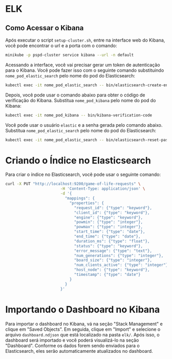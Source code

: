 # ELK

## Como Acessar o Kibana

Após executar o script `setup-cluster.sh`, entre na interface web do Kibana, você pode encontrar o url e a porta com o comando:

```bash
minikube -p pspd-cluster service kibana --url -n default
```

Acessando a interface, você vai precisar gerar um token de autenticação para o Kibana. Você pode fazer isso com o seguinte comando substituindo `nome_pod_elastic_search` pelo nome do pod do Elasticsearch:

```bash
kubectl exec -it nome_pod_elastic_search -- bin/elasticsearch-create-enrollment-token --scope kibana
```

Depois, você pode usar o comando abaixo para obter o código de verificação do Kibana. Substitua `nome_pod_kibana` pelo nome do pod do Kibana:

```bash
kubectl exec -it nome_pod_kibana -- bin/kibana-verification-code
```

Você pode usar o usuário `elastic` e a senha gerada pelo comando abaixo. Substitua `nome_pod_elastic_search` pelo nome do pod do Elasticsearch:

```bash
kubectl exec -it nome_pod_elastic_search -- bin/elasticsearch-reset-password -u elastic
```

# Criando o Índice no Elasticsearch

Para criar o índice no Elasticsearch, você pode usar o seguinte comando:

```bash
curl -X PUT "http://localhost:9200/game-of-life-requests" \
                        -H 'Content-Type: application/json' \
                        -d '{
                          "mappings": {
                            "properties": {
                              "request_id": {"type": "keyword"},
                              "client_id": {"type": "keyword"},
                              "engine": {"type": "keyword"},
                              "powmin": {"type": "integer"},
                              "powmax": {"type": "integer"},
                              "start_time": {"type": "date"},
                              "end_time": {"type": "date"},
                              "duration_ms": {"type": "float"},
                              "status": {"type": "keyword"},
                              "error_message": {"type": "text"},
                              "num_generations": {"type": "integer"},
                              "board_size": {"type": "integer"},
                              "num_clients_active": {"type": "integer"},
                              "host_node": {"type": "keyword"},
                              "timestamp": {"type": "date"}
                            }
                          }
                        }'
```

# Importando o Dashboard no Kibana

Para importar o dashboard no Kibana, vá na seção "Stack Management" e clique em "Saved Objects". Em seguida, clique em "Import" e selecione o arquivo `dashboard.ndjson` que está localizado na pasta `elk/`. 
Após isso, o dashboard será importado e você poderá visualizá-lo na seção "Dashboard". Conforme os dados forem sendo enviados para o Elasticsearch, eles serão automaticamente atualizados no dashboard.
